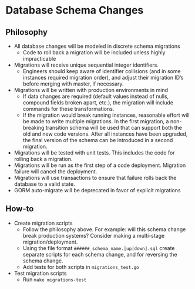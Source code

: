 # Database Schema Changes

## Philosophy
* All database changes will be modeled in discrete schema migrations
    * Code to roll back a migration will be included unless highly impracticable
* Migrations will receive unique sequential integer identifiers.
    * Engineers should keep aware of identifier collisions (and in some instances required migration order), and adjust their migration ID’s before merging with master, if necessary.
* Migrations will be written with production environments in mind
    * If data changes are required (default values instead of nulls, compound fields broken apart, etc.), the migration will include commands for these transformations.
    * If the migration would break running instances, reasonable effort will be made to write multiple migrations.  In the first migration, a non-breaking transition schema will be used that can support both the old and new code versions.  After all instances have been upgraded, the final version of the schema can be introduced in a second migration.
* Migrations will be tested with unit tests.  This includes the code for rolling back a migration.
* Migrations will be run as the first step of a code deployment.  Migration failure will cancel the deployment.
* Migrations will use transactions to ensure that failure rolls back the database to a valid state.
* GORM auto-migrate will be deprecated in favor of explicit migrations

## How-to
* Create migration scripts
    * Follow the philosophy above.  For example: will this schema change break production systems?  Consider making a multi-stage migration/deployment.
    * Using the file format `######_schema_name.[up|down].sql` create separate scripts for each schema change, and for reversing the schema change.
    * Add tests for both scripts in `migrations_test.go`
* Test migration scripts
    * Run `make migrations-test`